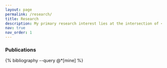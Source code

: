 ```yaml
---
layout: page
permalink: /research/
title: Research
description: My primary research interest lies at the intersection of <code>Machine Learning</code> and <code>Finance</code>, with a focus on the application of <code>Reinforcement Learning</code> and other neural network architectures for sequence modeling and contextual learning to portfolio optimisation, algorithmic trading, and financial natural language processing (NLP).
nav: true
nav_order: 1
---
```


<!-- _pages/publications.md -->
<div class="publications">
<h3>Publications</h3>
<!-- tag to show my papers only, as all the references are located on the same .bib file-->
{% bibliography --query @*[mine] %} 

</div>
